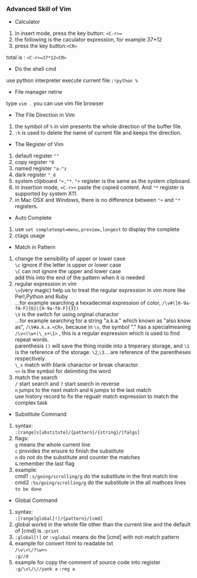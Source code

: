 ### Advanced Skill of Vim

* Calculator

1. in insert mode, press the key button: `<C-r>=`
2. the following is the caculator expression, for example 37*12
3. press the key button:`<CR>`

total is : `<C-r>=37*12<CR>`

* Do the shell cmd

use python interpreter execute current file:`:!python %`

* File manager netrw

type `vim .` you can use vim file browser

* The File Direction in Vim

1. the symbol of `%` in vim presents the whole direction of the buffer file.
2. `:h` is used to delete the name of current file and keeps the direction.

* The Register of Vim

1. default register `""`
2. copy register `"0`
3. named register `"a-"z`
4. dark register `"_d`
5. system clipboard `"+,"*`. `"+` register is the same as the system clipboard.
6. in insertion mode, `<C-r>+` paste the copied content. And `"*` register is supported by system X11.
7. in Mac OSX and Windows, there is no difference between `"+` and `"*` registers.

* Auto Complete

1. use `set completeopt=menu,preview,longest` to display the complete
2. ctags usage

* Match in Pattern

1. change the sensibility of upper or lower case
<br>`\c` ignore if the letter is upper or lower case
<br>`\C` can not ignore the upper and lower case
<br> add this into the end of the pattern when it is needed
2. regular expression in vim
<br>`\v`(very magic) help us to treat the regular expression in vim more like Perl,Python and Ruby
<br>...for example searching a hexadecimal expression of color, `/\v#([0-9a-fA-F]{6}|[0-9a-fA-F]{3})`
<br>`\V` is the switch for using orginal charactor
<br>...for example searching for a string "a.k.a." which known as "also know as", `/\V#a.k.a.<CR>`, because in `\v`, the symbol "." has a specialmeaning
<br>`/\v<(\w+)\_s+\1>` , this is a regular expression which is used to find repeat words.
<br>parenthesis `()` will save the thing inside into a tmperary storage, and `\1` is the reference of the storage. `\2`,`\3`... are reference of the parentheses respectively.
<br>`\_s` match with blank charactor or break charactor. 
<br>`<>` is the symbol for delimiting the word
3. match the search
<br>`/` start search and `?` start search in reverse
<br>`n` jumps to the next match and `N` jumps to the last match
<br>use history record to fix the regualr match expression to match the complex task

* Substitute Command

1. syntax: <br>
    `:[range]s[ubstitute]/{pattern}/{string}/[falgs]`
2. flags: <br>
    `g` means the whole current line<br>
    `c` provides the ensure to finish the substitute<br>
    `n` do not do the substitute and counter the matches<br>
    `&` remember the last flag<br>
3. example: <br>
    cmd1 `:s/going/scrolling/g` do the substitute in the first match line<br>
    cmd2 `:%s/going/scrolling/g` do the substitute in the all mathces lines<br>
    `to be done`

* Global Command

1. syntax: <br>
    `:[range]global[!]/{pattern}/[cmd]`
2. global workd in the whole file other than the current line and the default of [cmd] is `:print`
3. `:global[!]` or `:vglobal` means do the [cmd] with not-match pattern
4. example for convert html to readable txt<br>
    `/\v\<\/?\w+>`<br>
    `:g//d`
5. example for copy the comment of source code into register
    `:g/\v\/\//yank a`
    `:reg a`
